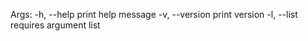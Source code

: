 Args:
	-h, --help print help message
	-v, --version print version
	-l, --list requires argument list

